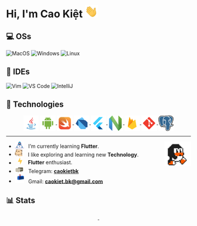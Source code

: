 # Hi, I'm Cao Kiệt <img src="https://github.com/caokietbk/caokietbk/blob/d634b14ba8a2a81b28adabcbcc361956acd276c5/assets/gifs/wave.gif" width="35px">

## 💻 OSs
![MacOS](https://img.shields.io/badge/-MacOS-5c5c5c?style=plastic&logo=apple)
![Windows](https://img.shields.io/badge/-Windows-5c5c5c?style=plastic&logo=windows&logoColor=2daffe)
![Linux](https://img.shields.io/badge/-Linux-5c5c5c?style=plastic&logo=linux&logoColor=yellow)

## 📝 IDEs
![Vim](https://img.shields.io/badge/-Vim-00ff00?style=plastic&logo=vim)
![VS Code](https://img.shields.io/badge/-VS%20Code-007ACC?style=plastic&logo=visual-studio-code)
![IntelliJ](https://img.shields.io/badge/-IntelliJ%20IDEA-141414?style=plastic&logo=intellij-idea)

## 🚀 Technologies
<p align="center">
<a href="https://www.java.com" target="_blank"><img align="center" alt="Java" height ="42px" src="https://github.com/caokietbk/caokietbk/blob/ba4c8db92ac8b3b7213de683b4fad328ddf4300a/square/java/java.svg"></a>
<a href="https://developer.android.com" target="_blank"> <img align="center" alt="Android" height ="42px" src="https://github.com/caokietbk/caokietbk/blob/ba4c8db92ac8b3b7213de683b4fad328ddf4300a/square/android/android.svg"> </a>
<a href="https://swift.org/" target="_blank"> <img src="https://github.com/caokietbk/caokietbk/blob/ba4c8db92ac8b3b7213de683b4fad328ddf4300a/square/swift/swift.svg" align="center" alt="Swift" height='42px'/> </a>
<a href="https://dart.dev" target="_blank"> <img align="center" alt="Dart" height ="42px" src="https://github.com/caokietbk/caokietbk/blob/ba4c8db92ac8b3b7213de683b4fad328ddf4300a/square/dart/dart.svg"> </a>
<a href="https://flutter.dev" target="_blank"> <img align="center" alt="Flutter" height ="42px" src="https://github.com/caokietbk/caokietbk/blob/ba4c8db92ac8b3b7213de683b4fad328ddf4300a/square/flutter/flutter.svg"> </a>
<a href="https://neovim.io" target="_blank"> <img align="center" alt="Neovim" height ="42px" src="https://github.com/caokietbk/caokietbk/blob/24e06ac27c11c756a3cb0775a13094b89b47d5d6/square/neovim/neovim.svg"> </a>
<a href="https://firebase.google.com/" target="_blank"> <img align="center" src="https://github.com/caokietbk/caokietbk/blob/ba4c8db92ac8b3b7213de683b4fad328ddf4300a/square/firebase/firebase.svg" alt="firebase" height ="42px"/> </a>
<a href="https://git-scm.com/" target="_blank"> <img src="https://github.com/caokietbk/caokietbk/blob/ba4c8db92ac8b3b7213de683b4fad328ddf4300a/square/git-scm/git-scm.svg" align="center" alt="git" height='42px'/> </a>
<a href="https://postgresql.org/" target="_blank"> <img src="https://github.com/caokietbk/caokietbk/blob/ba4c8db92ac8b3b7213de683b4fad328ddf4300a/square/postgresql/postgresql.svg" align="center" alt="Postgresql" height='42px'/> </a>
</p>
<hr></hr>

-  <img alt="GIF" src="https://github.com/caokietbk/caokietbk/blob/d634b14ba8a2a81b28adabcbcc361956acd276c5/assets/gifs/developer.gif" width="25" /> &nbsp; I’m currently learning **Flutter**. <img width="15%" align="right" alt="Github Image" src="https://github.com/caokietbk/caokietbk/blob/d634b14ba8a2a81b28adabcbcc361956acd276c5/assets/gifs/linux.gif?raw=true" /><br>
- <img src="https://github.com/caokietbk/caokietbk/blob/d634b14ba8a2a81b28adabcbcc361956acd276c5/assets/gifs/hyperkitty.gif?raw=true" width="20" />&nbsp;&nbsp;&nbsp; I like exploring and learning new **Technology**. <br>
- &nbsp;&nbsp;<img src="https://github.com/caokietbk/caokietbk/blob/d634b14ba8a2a81b28adabcbcc361956acd276c5/assets/gifs/lightning.gif?raw=true" width="12" />&nbsp;&nbsp;&nbsp;&nbsp;**Flutter** enthusiast.<br>
- <img src="https://github.com/caokietbk/caokietbk/blob/d634b14ba8a2a81b28adabcbcc361956acd276c5/assets/gifs/message.gif?raw=true" width="25" />&nbsp;&nbsp; Telegram: **[caokietbk](https://t.me/caokietbk)** <br>
- <img src="https://github.com/caokietbk/caokietbk/blob/d634b14ba8a2a81b28adabcbcc361956acd276c5/assets/gifs/letterbox.gif?raw=true" width="25" /> &nbsp; Gmail: **[caokiet.bk@gmail.com](https://caokiet.bk@gmail.com)** <br>


## 📊 Stats
<div align="center" >
  
<a  href="https://github.com/caokietbk"> 
  
<img alt="" width="50%" src="https://github-readme-stats.vercel.app/api?username=caokietbk&hide_title=true&hide_border=true&show_icons=true&include_all_commits=true&count_private=true&line_height=21&text_color=000&icon_color=000&bg_color=0,ea6161,ffc64d,fffc4d,52fa5a&theme=graywhite" href="https://github.com/caokietbk" />
<img alt="" width="42%" src="https://github-readme-stats.vercel.app/api/top-langs/?username=caokietbk&hide=html&hide_title=true&hide_border=true&layout=compact&langs_count=7&exclude_repo=comp426,Redventures-Movie-Quotes&text_color=000&icon_color=fff&bg_color=0,52fa5a,4dfcff,c64dff&theme=graywhite" href="https://github.com/caokietbk" />

</a>

</div>
